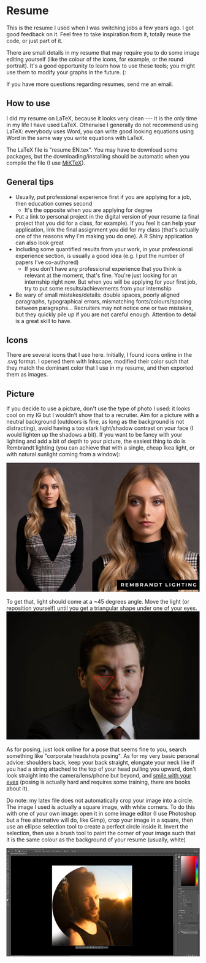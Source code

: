 # Resume

This is the resume I used when I was switching jobs a few years ago. I got good feedback on it. Feel free to take inspiration from it, totally reuse the code, or just part of it.

There are small details in my resume that may require you to do some image editing yourself (like the colour of the icons, for example, or the round portrait). It's a good opportunity to learn how to use these tools; you might use them to modify your graphs in the future. (:

If you have more questions regarding resumes, send me an email.

## How to use

I did my resume on LaTeX, because it looks very clean --- it is the only time in my life I have used LaTeX. Otherwise I generally do not recommend using LaTeX: everybody uses Word, you can write good looking equations using Word in the same way you write equations with LaTeX.

The LaTeX file is "resume EN.tex". You may have to download some packages, but the downloading/installing should be automatic when you compile the file (I use [MiKTeX](https://miktex.org/)).

## General tips

* Usually, put professional experience first if you are applying for a job, then education comes second
  * It's the opposite when you are applying for degree
* Put a link to personal project in the digital version of your resume (a final project that you did for a class, for example). If you feel it can help your application, link the final assignment you did for my class (that's actually one of the reasons why I'm making you do one). A R Shiny application can also look great
* Including some quantified results from your work, in your professional experience section, is usually a good idea (e.g. I put the number of papers I've co-authored)
  * If you don't have any professional experience that you think is relevant at the moment, that's fine. You're just looking for an internship right now. But when you will be applying for your first job, try to put some results/achievements from your internship
* Be wary of small mistakes/details: double spaces, poorly aligned paragraphs, typographical errors, mismatching fonts/colours/spacing between paragraphs... Recruiters may not notice one or two mistakes, but they quickly pile up if you are not careful enough. Attention to detail is a great skill to have.

## Icons

There are several icons that I use here. Initially, I found icons online in the .svg format. I opened them with Inkscape, modified their color such that they match the dominant color that I use in my resume, and then exported them as images.

## Picture

If you decide to use a picture, don't use the type of photo I used: it looks cool on my IG but I wouldn't show that to a recruiter. Aim for a picture with a neutral background (outdoors is fine, as long as the background is not distracting), avoid having a too stark light/shadow contrast on your face (I would lighten up the shadows a bit). If you want to be fancy with your lighting and add a bit of depth to your picture, the easiest thing to do is Rembrandt lighting (you can achieve that with a single, cheap Ikea light, or with natural sunlight coming from a window):

![image](rembrandt-lighting-1600x1066.jpg)

To get that, light should come at a ~45 degrees angle. Move the light (or reposition yourself) until you get a triangular shape under one of your eyes.
![image](rembrandt_portrait_triangle-1024x678.jpg)

As for posing, just look online for a pose that seems fine to you, search something like "corporate headshots posing". As for my very basic personal advice: shoulders back, keep your back straight, elongate your neck like if you had a string attached to the top of your head pulling you upward, don't look straight into the camera/lens/phone but beyond, and [smile with your eyes](https://www.wikihow.com/Smile-With-the-Eyes) (posing is actually hard and requires some training, there are books about it).

Do note: my latex file does not automatically crop your image into a circle. The image I used is actually a square image, with white corners. To do this with one of your own image: open it in some image editor (I use Photoshop but a free alternative will do, like Gimp), crop your image in a square, then use an ellipse selection tool to create a perfect circle inside it. Invert the selection, then use a brush tool to paint the corner of your image such that it is the same colour as the background of your resume (usually, white)

![image](Round_picture_how_to.jpg)
